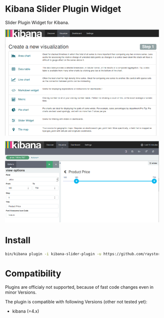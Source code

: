 # Kibana Slider Plugin Widget
Slider Plugin Widget for Kibana. 

![preview-create](/resources/preview-create.png)

![preview-edit](/resources/preview-edit.png)

# Install

```bash
bin/kibana plugin -i kibana-slider-plugin -u https://github.com/raystorm-place/kibana-slider-plugin/releases/download/v0.0.2/kibana-slider-plugin-v0.0.2.tar.gz
```

# Compatibility
Plugins are officialy not supported, because of fast code changes even in minor Versions.

The plugin is compatible with following Versions (other not tested yet):
* kibana (=4.x)

